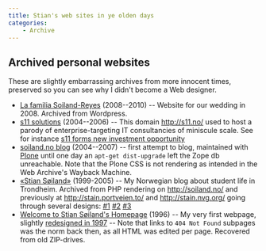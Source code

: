 ```yaml
---
title: Stian's web sites in ye olden days
categories:
    - Archive
---
```


## Archived personal websites

These are slightly embarrassing archives from more innocent times, preserved so you can see why I didn't become a Web designer.

* [La familia Soiland-Reyes](https://soiland-reyes.com/archive-2008/) (2008--2010) -- Website for our wedding in 2008. Archived from Wordpress.
* [s11 solutions](https://web.archive.org/web/20060701000000*/s11.no) (2004--2006) -- This domain <http://s11.no/> used to host a parody of enterprise-targeting IT consultancies of miniscule scale. See for instance [s11 forms new investment opportunity](https://web.archive.org/web/20060429093327/http://s11.no/News/2004-12-05)
* [soiland.no blog](https://web.archive.org/web/20050829042609/http://soiland.no/blog) (2004--2007) -- first attempt to blog, maintained with [Plone](https://plone.org/) until one day an `apt-get dist-upgrade` left the Zope db unreachable. Note that the Plone CSS is not rendering as intended in the Web Archive's Wayback Machine.
* [«Stian Søiland»](https://soiland.no/archive-2002/) (1999-2005) -- My Norwegian blog about student life in Trondheim. Archived from PHP rendering on <http://soiland.no/> and previously at <http://stain.portveien.to/> and <http://stain.nvg.org/>  going through several designs: [#1](https://web.archive.org/web/19991110081333/http://stain.portveien.to/) [#2](https://web.archive.org/web/20000823213412/http://stain.portveien.to/) [#3](https://web.archive.org/web/20020923141939/http://stain.portveien.to:80/) 
* [Welcome to Stian Søiland's Homepage](https://soiland.no/archive-1996/) (1996) -- My very first webpage, slightly [redesigned in 1997](https://soiland.no/archive-1997/) -- Note that links to `404 Not Found` subpages was the norm back then, as all HTML was edited per page. Recovered from old ZIP-drives.
